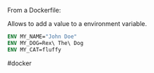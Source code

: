 From a Dockerfile:

Allows to add a value to a environment variable.

```dockerfile
ENV MY_NAME="John Doe"
ENV MY_DOG=Rex\ The\ Dog
ENV MY_CAT=fluffy
```

#docker 